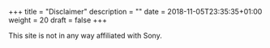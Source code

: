 +++
title = "Disclaimer"
description = ""
date = 2018-11-05T23:35:35+01:00
weight = 20
draft = false
+++

This site is not in any way affiliated with Sony.
